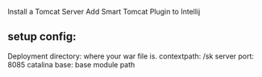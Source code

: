 Install a Tomcat Server
Add Smart Tomcat Plugin to Intellij 

setup config:
-------------

Deployment directory:  where your war file is.
contextpath: /sk
server port: 8085
catalina base: base module path
